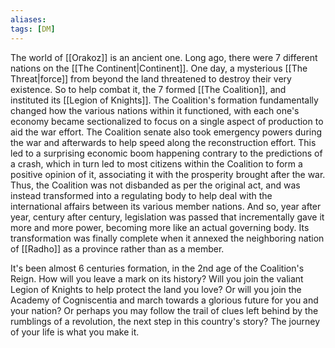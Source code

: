 ```yaml
---
aliases:
tags: [DM]
---
```

The world of [[Orakoz]] is an ancient one. Long ago, there were 7 different nations on the [[The Continent|Continent]]. One day, a mysterious [[The Threat|force]] from beyond the land threatened to destroy their very existence. So to help combat it, the 7 formed [[The Coalition]], and instituted its [[Legion of Knights]]. The Coalition's formation fundamentally changed how the various nations within it functioned, with each one's economy became sectionalized to focus on a single aspect of production to aid the war effort. The Coalition senate also took emergency powers during the war and afterwards to help speed along the reconstruction effort. This led to a surprising economic boom happening contrary to the predictions of a crash, which in turn led to most citizens within the Coalition to form a positive opinion of it, associating it with the prosperity brought after the war. Thus, the Coalition was not disbanded as per the original act, and was instead transformed into a regulating body to help deal with the international affairs between its various member nations. And so, year after year, century after century, legislation was passed that incrementally gave it more and more power, becoming more like an actual governing body. Its transformation was finally complete when it annexed the neighboring nation of [[Radho]] as a province rather than as a member. 

It's been almost 6 centuries formation, in the 2nd age of the Coalition's Reign. How will you leave a mark on its history? Will you join the valiant Legion of Knights to help protect the land you love? Or will you join the Academy of Cogniscentia and march towards a glorious future for you and your nation? Or perhaps you may follow the trail of clues left behind by the rumblings of a revolution, the next step in this country's story?  The journey of your life is what you make it.